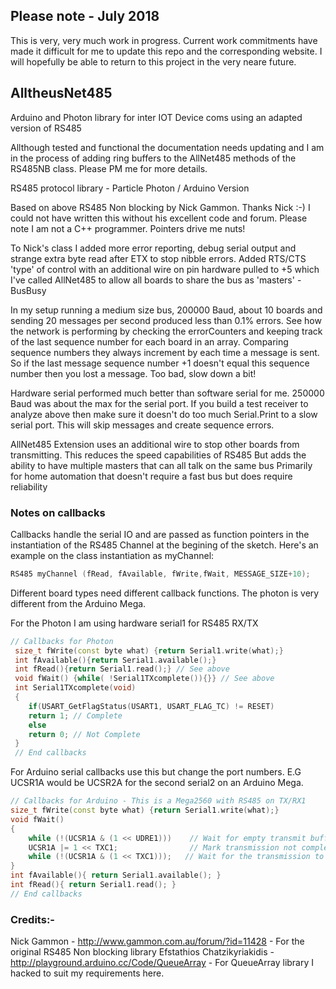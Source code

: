 ## Please note - July 2018

This is very, very much work in progress. Current work commitments have made it difficult for me to update this repo and the corresponding website. I will hopefully be able to return to this project in the very neare future.


## AlltheusNet485
Arduino and Photon library for inter IOT Device coms using an adapted version of RS485

Allthough tested and functional the documentation needs updating and I am in the process of adding ring buffers to the AllNet485 methods of the RS485NB class. Please PM me for more details. 

RS485 protocol library - Particle Photon / Arduino Version

Based on above RS485 Non blocking by Nick Gammon. Thanks Nick :-) I could not have written this without his excellent code and forum. Please note I am not a C++ programmer. Pointers drive me nuts!

To Nick's class I added more error reporting, debug serial output and strange extra byte read after ETX to stop nibble errors.
Added RTS/CTS 'type' of control with an additional wire on pin hardware pulled to +5 which I've called AllNet485 to allow all boards to share the bus as 'masters' - BusBusy

In my setup running a medium size bus, 200000 Baud, about 10 boards and sending 20 messages per second produced less than 0.1% errors. See how the network is performing by checking the errorCounters and keeping track of the last sequence number for each board in an array. Comparing sequence numbers they always increment by each time a message is sent. So if the last message sequence number +1 doesn't equal this sequence number then you lost a message. Too bad, slow down a bit!

Hardware serial performed much better than software serial for me. 250000 Baud was about the max for the serial port. If you build a test receiver to analyze above then make sure it doesn't do too much Serial.Print to a slow serial port. This will skip messages and create sequence errors.

AllNet485 Extension uses an additional wire to stop other boards from transmitting. This reduces the speed capabilities of RS485
But adds the ability to have multiple masters that can all talk on the same bus
Primarily for home automation that doesn't require a fast bus but does require reliability

### Notes on callbacks
Callbacks handle the serial IO and are passed as function pointers in the instantiation of the RS485 Channel at the begining of the sketch. Here's an example on the class instantiation as myChannel:
```CPP
RS485 myChannel (fRead, fAvailable, fWrite,fWait, MESSAGE_SIZE+10);
```

Different board types need different callback functions. The photon is very different from the Arduino Mega. 

For the Photon I am using hardware serial1 for RS485 RX/TX
```CPP
// Callbacks for Photon
 size_t fWrite(const byte what) {return Serial1.write(what);}
 int fAvailable(){return Serial1.available();}
 int fRead(){return Serial1.read();} // See above
 void fWait() {while( !Serial1TXcomplete()){}} // See above
 int Serial1TXcomplete(void)
 {
	if(USART_GetFlagStatus(USART1, USART_FLAG_TC) != RESET)
	return 1; // Complete
	else
	return 0; // Not Complete
 }
 // End callbacks
```

For Arduino serial callbacks use this but change the port numbers. E.G UCSR1A would be UCSR2A for the second serial2 on an Arduino Mega. 
```CPP
// Callbacks for Arduino - This is a Mega2560 with RS485 on TX/RX1
size_t fWrite(const byte what) {return Serial1.write(what);}
void fWait()
{
	while (!(UCSR1A & (1 << UDRE1)))	// Wait for empty transmit buffer
	UCSR1A |= 1 << TXC1;				// Mark transmission not complete
	while (!(UCSR1A & (1 << TXC1)));   // Wait for the transmission to complete
}
int fAvailable(){ return Serial1.available(); }
int fRead(){ return Serial1.read(); }
// End callbacks
```
### Credits:-
Nick Gammon - http://www.gammon.com.au/forum/?id=11428 - For the original RS485 Non blocking library
Efstathios Chatzikyriakidis - http://playground.arduino.cc/Code/QueueArray - For QueueArray library I hacked to suit my requirements here.



